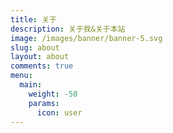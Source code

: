 ```yaml
---
title: 关于
description: 关于我&关于本站
image: /images/banner/banner-5.svg
slug: about
layout: about
comments: true
menu:
  main:
    weight: -50
    params:
      icon: user
---
```

